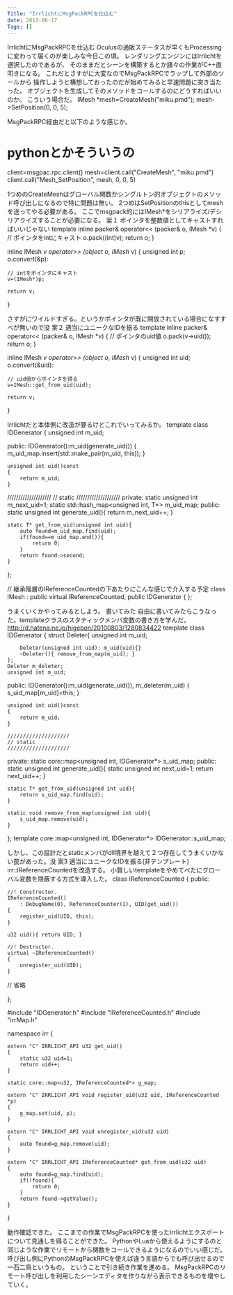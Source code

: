 ```yaml
---
Title: "IrrlichtにMsgPackRPCを仕込む"
date: 2013-06-17
Tags: []
---
```


IrrlichtにMsgPackRPCを仕込む
Oculusの通販ステータスが早くもProcessingに変わって届くのが楽しみな今日この頃。
レンダリングエンジンにはIrrlichtを選択したのであるが、
そのままだとシーンを構築するとか諸々の作業がC++直叩きになる。
これだとさすがに大変なのでMsgPackRPCでラップして外部のツールから
操作しようと構想しておったのだが始めてみると早速問題に突き当たった。
オブジェクトを生成してそのメソッドをコールするのにどうすればいいのか。
こういう場合だ。
IMesh *mesh=CreateMesh("miku.pmd");
mesh->SetPosition(0, 0, 5);

MsgPackRPC経由だと以下のような感じか。
# pythonとかそういうの
client=msgpac.rpc.client()
mesh=client.call("CreateMesh", "miku.pmd")
client.call("Mesh_SetPosition", mesh, 0, 0, 5)

1つめのCreateMeshはグローバル関数かシングルトン的オブジェクトのメソッド呼び出しになるので特に問題は無い。
2つめはSetPositionのthisとしてmeshを送ってやる必要がある。
ここでmsgpack的にはIMesh*をシリアライズ/デシリアライズすることが必要になる。
案１ ポインタを整数値としてキャストすればいいじゃない
template <typename Stream>
inline packer<Stream>& operator<< (packer<Stream>& o, IMesh *v)
{
    // ポインタをintにキャスト
    o.pack((int)v);
    return o;
}

inline IMesh *v operator>> (object o, IMesh* v)
{
    unsigned int p;
    o.convert(&p):

    // intをポインタにキャスト
    v=(IMesh*)p;

    return v;
}

さすがにワイルドすぎる。というかポインタが既に開放されている場合になすすべが無いので没
案２ 適当にユニークなIDを振る
template <typename Stream>
inline packer<Stream>& operator<< (packer<Stream>& o, IMesh *v)
{
    // ポインタのuid値
    o.pack(v->uid());
    return o;
}

inline IMesh *v operator>> (object o, IMesh* v)
{
    unsigned int uid;
    o.convert(&uid):

    // uid値からポインタを得る
    v=IMesh::get_from_uid(uid);

    return v;
}

Irrlichtだと本体側に改造が要るけどこれでいってみるか。
template<typename T>
class IDGenerator
{
    unsigned int m_uid;

public:
    IDGenerator():m_uid(generate_uid())
    {
        m_uid_map.insert(std::make_pair(m_uid, this));
    }

    unsigned int uid()const 
    {
        return m_uid;
    }

////////////////////
// static
////////////////////
private:
    static unsigned int m_next_uid=1;
    static std::hash_map<unsigned int, T*> m_uid_map;
public:
    static unsigned int generate_uid(){ 
        return m_next_uid++; 
    }

    statc T* get_from_uid(unsigned int uid){
        auto found=m_uid_map.find(uid);
        if(found==m_uid_map.end()){
            return 0;
        }
        return found->second;
    }
};

// 継承階層のIReferenceCountedの下あたりにこんな感じで介入する予定
class IMesh : public virtual IReferenceCounted, public IDGenerator<IMesh>
{
};

うまくいくかやってみるとしよう。
書いてみた
自由に書いてみたらこうなった。templateクラスのスタティックメンバ変数の書き方を学んだ。
http://d.hatena.ne.jp/higepon/20100803/1280834422
template<typename T>
class IDGenerator
{
    struct Deleter{
        unsigned int m_uid;

        Deleter(unsigned int uid): m_uid(uid){}
        ~Deleter(){ remove_from_map(m_uid); }
    };
    Deleter m_deleter;
    unsigned int m_uid;

public:
    IDGenerator():m_uid(generate_uid()), m_deleter(m_uid)
    {
        s_uid_map[m_uid]=this;
    }

    unsigned int uid()const 
    {
        return m_uid;
    }

    ////////////////////
    // static
    ////////////////////
private:
    static core::map<unsigned int, IDGenerator*> s_uid_map;
public:
    static unsigned int generate_uid(){ 
        static unsigned int next_uid=1;
        return next_uid++; 
    }

    static T* get_from_uid(unsigned int uid){
        return s_uid_map.find(uid);
    }

    static void remove_from_map(unsigned int uid){
        s_uid_map.remove(uid);
    }
};
template <typename T> core::map<unsigned int, IDGenerator<T>*> IDGenerator<T>::s_uid_map;

しかし、この設計だとstaticメンバがdll境界を越えて２つ存在してうまくいかない罠があった。没
案3 適当にユニークなIDを振る(非テンプレート)
irr::IReferenceCountedを改造する。
小賢しいtemplateをやめてべたにグローバル変数を隠蔽する方式を導入した。
class IReferenceCounted
{
public:

    //! Constructor.
    IReferenceCounted()
        : DebugName(0), ReferenceCounter(1), UID(get_uid())
    {
        register_uid(UID, this);
    }

    u32 uid(){ return UID; }

    //! Destructor.
    virtual ~IReferenceCounted()
    {
        unregister_uid(UID);
    }


// 省略

};


#include "IDGenerator.h"
#include "IReferenceCounted.h"
#include "irrMap.h"

namespace irr {

    extern "C" IRRLICHT_API u32 get_uid()
    {
        static u32 uid=1;
        return uid++;
    }

    static core::map<u32, IReferenceCounted*> g_map;

    extern "C" IRRLICHT_API void register_uid(u32 uid, IReferenceCounted *p)
    {
        g_map.set(uid, p);
    }

    extern "C" IRRLICHT_API void unregister_uid(u32 uid)
    {
        auto found=g_map.remove(uid);
    }

    extern "C" IRRLICHT_API IReferenceCounted* get_from_uid(u32 uid)
    {
        auto found=g_map.find(uid);
        if(!found){
            return 0;
        }
        return found->getValue();
    }
}

動作確認できた。
ここまでの作業でMsgPackRPCを使ったIrrlichtエクスポートについて見通しを得ることができた。
PythonやLuaから使えるようにするのと同じような作業でリモートから関数をコールできるようになるのでいい感じだ。
呼び出し側にPythonのMsgPackRPCを使えば違う言語からでも呼び出せるので一石二鳥というもの。
ということで引き続き作業を進める。
MsgPackRPCのリモート呼び出しを利用したシーンエディタを作りながら表示できるものを増やしていく。

